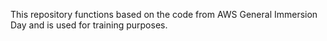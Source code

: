 This repository functions based on the code from AWS General Immersion 
Day and is used for training purposes.
